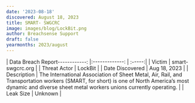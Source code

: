 ```yaml
---
date: '2023-08-18'
discovered: August 18, 2023
title: SMART- SWGCRC
image: images/blog/LockBit.png
author: Breachsense Support
draft: false
yearmonths: 2023/august
---
```


| Data Breach Report------------:     |:-------------:    | :-----:|
| Victim      | smart-swgcrc.org      | 
| Threat Actor      |  LockBit     | 
| Date Discovered      | Aug 18, 2023      | 
| Description      | The International Association of Sheet Metal, Air, Rail, and Transportation workers (SMART, for short) is one of North America’s most dynamic and diverse sheet metal workers unions currently operating.      | 
| Leak Size      | Unknown      | 

